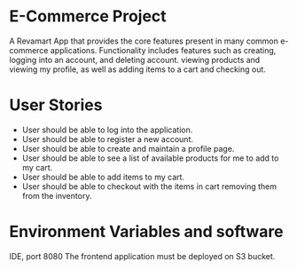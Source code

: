 # E-Commerce Project

A Revamart App that provides the core features present in many common e-commerce applications. Functionality includes features such as creating, logging into an account, and deleting account. viewing products and viewing my profile, as well as adding items to a cart and checking out.

# User Stories

- User should be able to log into the application.
- User should be able to register a new account.
- User should be able to create and maintain a profile page.
- User should be able to see a list of available products for me to add to my cart.
- User should be able to add items to my cart.
- User should be able to checkout with the items in cart removing them from the inventory.

# Environment Variables and software
IDE, port 8080
The frontend application must be deployed on S3 bucket.
